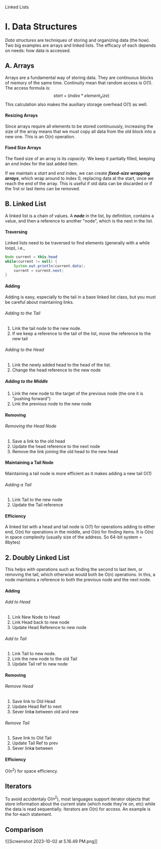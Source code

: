 Linked Lists

# I. Data Structures
*Data structures* are techniques of storing and organizing data (the how). Two big examples are arrays and linked lists. The efficacy of each depends on needs: how data is accessed. 

## A. Arrays
Arrays are a fundamental way of storing data. They are continuous blocks of memory of the same time. Continuity mean that random access is O(1). The access formula is:
$$ start + (index * element_size) $$ This calculation also makes the auxiliary storage overhead O(1) as well. 

#### Resizing Arrays
Since arrays require all elements to be stored continuously, increasing the size of the array means that we must copy all data from the old block into a new one. This is an O(n) operation.

#### Fixed Size Arrays
The fixed size of an array is its *capacity*. We keep it partially filled, keeping an *end* index for the last added item. 

If we maintain a *start* and *end* index, we can create ***fixed-size wrapping arrays***, which wrap around to index 0, replacing data at the start, once we reach the end of the array. This is useful if old data can be discarded or if the 1rst or last items can be removed. 

## B. Linked List 
A linked list is a chain of values. A ***node*** in the list, by definition, contains a value, and then a reference to another "node", which is the next in the list. 

#### Traversing
Linked lists need to be traversed to find elements (generally with a while loop), i.e.,
```java
Node current = this.head
while(current != null) {
	System.out.println(current.data);
	current = current.next;
}
```
#### Adding 
Adding is easy, especially to the tail in a base linked list class, but you must be careful about maintaining links.

###### Adding to the Tail
1. Link the tail node to the new node. 
2. If we keep a reference to the tail of the list, move the reference to the new tail
###### Adding to the Head
1. Link the newly added head to the head of the list.
2. Change the head reference to the new node

##### Adding to the Middle
1. Link the new node to the target of the previous node (the one it is "pushing forward")
2.  Link the previous node to the new node

#### Removing

###### Removing the Head Node
1. Save a link to the old head
2. Update the head reference to the next node
3. Remove the link joining the old head to the new head

#### Maintaining a Tail Node
Maintaining a tail node is more efficient as it makes adding a new tail O(1)
###### Adding a Tail
1. Link Tail to the new node
2. Update the Tail reference

#### Efficiency
A linked list with a head and tail node is O(1) for operations adding to either end, O(n) for operations in the middle, and O(n) for finding items. It is O(n) in space complexity (usually size of the address. So 64-bit system = 8bytes)
## 2. Doubly Linked List
This helps with operations such as finding the second to last item, or removing the tail, which otherwise would both be O(n) operations. In this, a node maintains a reference to both the previous node and the next node.

#### Adding
###### Add to Head
1. Link New Node to Head
2. Link Head back to new node
3. Update Head Reference to new node

###### Add to Tail
1. Link Tail to new node.
2. Link the new node to the  old Tail
3. Update Tail ref to new node
#### Removing
###### Remove Head
1. Save link to Old Head
2. Update Head Ref to next
3. Sever link***s*** between old and new

###### Remove Tail
1. Save link to Old Tail
2. Update Tail Ref to prev
3. Sever link***s***  between 

#### Efficiency
O($n^2$) for space efficiency. 
## Iterators
To avoid accidentaly O($n^2$), most languages support iterator objects that store information about the current state (which node they're on, etc) while the data is read sequentially.
Iterators are O(n) for access. An example is the for-each statement.

## Comparison
![[Screenshot 2023-10-02 at 5.16.49 PM.png]]


